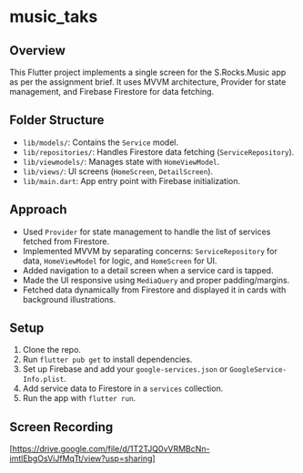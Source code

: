 # music_taks

## Overview
This Flutter project implements a single screen for the S.Rocks.Music app as per the assignment brief. It uses MVVM architecture, Provider for state management, and Firebase Firestore for data fetching.

## Folder Structure
- `lib/models/`: Contains the `Service` model.
- `lib/repositories/`: Handles Firestore data fetching (`ServiceRepository`).
- `lib/viewmodels/`: Manages state with `HomeViewModel`.
- `lib/views/`: UI screens (`HomeScreen`, `DetailScreen`).
- `lib/main.dart`: App entry point with Firebase initialization.

## Approach
- Used `Provider` for state management to handle the list of services fetched from Firestore.
- Implemented MVVM by separating concerns: `ServiceRepository` for data, `HomeViewModel` for logic, and `HomeScreen` for UI.
- Added navigation to a detail screen when a service card is tapped.
- Made the UI responsive using `MediaQuery` and proper padding/margins.
- Fetched data dynamically from Firestore and displayed it in cards with background illustrations.

## Setup
1. Clone the repo.
2. Run `flutter pub get` to install dependencies.
3. Set up Firebase and add your `google-services.json` or `GoogleService-Info.plist`.
4. Add service data to Firestore in a `services` collection.
5. Run the app with `flutter run`.

## Screen Recording
[https://drive.google.com/file/d/1T2TJQ0vVRMBcNn-imtlEbgOsViJfMqTt/view?usp=sharing]
